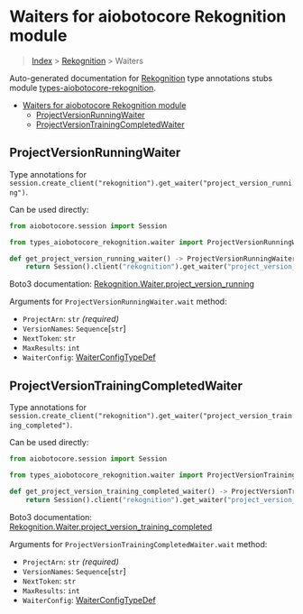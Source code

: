 <a id="waiters-for-aiobotocore-rekognition-module"></a>

# Waiters for aiobotocore Rekognition module

> [Index](..) > [Rekognition](.) > Waiters

Auto-generated documentation for
[Rekognition](https://boto3.amazonaws.com/v1/documentation/api/latest/reference/services/rekognition.html#Rekognition)
type annotations stubs module
[types-aiobotocore-rekognition](https://pypi.org/project/types-aiobotocore-rekognition/).

- [Waiters for aiobotocore Rekognition module](#waiters-for-aiobotocore-rekognition-module)
  - [ProjectVersionRunningWaiter](#projectversionrunningwaiter)
  - [ProjectVersionTrainingCompletedWaiter](#projectversiontrainingcompletedwaiter)

<a id="projectversionrunningwaiter"></a>

## ProjectVersionRunningWaiter

Type annotations for
`session.create_client("rekognition").get_waiter("project_version_running")`.

Can be used directly:

```python
from aiobotocore.session import Session

from types_aiobotocore_rekognition.waiter import ProjectVersionRunningWaiter

def get_project_version_running_waiter() -> ProjectVersionRunningWaiter:
    return Session().client("rekognition").get_waiter("project_version_running")
```

Boto3 documentation:
[Rekognition.Waiter.project_version_running](https://boto3.amazonaws.com/v1/documentation/api/latest/reference/services/rekognition.html#Rekognition.Waiter.ProjectVersionRunning)

Arguments for `ProjectVersionRunningWaiter.wait` method:

- `ProjectArn`: `str` *(required)*
- `VersionNames`: `Sequence`\[`str`\]
- `NextToken`: `str`
- `MaxResults`: `int`
- `WaiterConfig`: [WaiterConfigTypeDef](./type_defs.md#waiterconfigtypedef)

<a id="projectversiontrainingcompletedwaiter"></a>

## ProjectVersionTrainingCompletedWaiter

Type annotations for
`session.create_client("rekognition").get_waiter("project_version_training_completed")`.

Can be used directly:

```python
from aiobotocore.session import Session

from types_aiobotocore_rekognition.waiter import ProjectVersionTrainingCompletedWaiter

def get_project_version_training_completed_waiter() -> ProjectVersionTrainingCompletedWaiter:
    return Session().client("rekognition").get_waiter("project_version_training_completed")
```

Boto3 documentation:
[Rekognition.Waiter.project_version_training_completed](https://boto3.amazonaws.com/v1/documentation/api/latest/reference/services/rekognition.html#Rekognition.Waiter.ProjectVersionTrainingCompleted)

Arguments for `ProjectVersionTrainingCompletedWaiter.wait` method:

- `ProjectArn`: `str` *(required)*
- `VersionNames`: `Sequence`\[`str`\]
- `NextToken`: `str`
- `MaxResults`: `int`
- `WaiterConfig`: [WaiterConfigTypeDef](./type_defs.md#waiterconfigtypedef)
